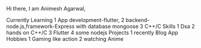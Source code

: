 Hi there, I am Animesh Agarwal,

Currently Learning
1 App development-flutter,
2 backend-node.js,framework-Express with database mongoose
3 C++/C
Skills
1 Dsa
2 hands on C++/C
3 Flutter
4 some nodejs 
Projects
1 recently Blog App
Hobbies
1 Gaming like action
2 watching Anime